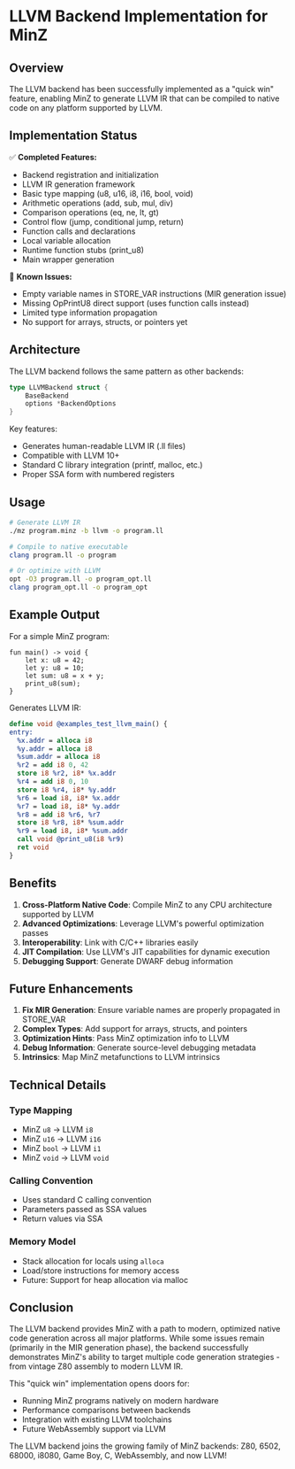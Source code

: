 # LLVM Backend Implementation for MinZ

## Overview

The LLVM backend has been successfully implemented as a "quick win" feature, enabling MinZ to generate LLVM IR that can be compiled to native code on any platform supported by LLVM.

## Implementation Status

✅ **Completed Features:**
- Backend registration and initialization
- LLVM IR generation framework
- Basic type mapping (u8, u16, i8, i16, bool, void)
- Arithmetic operations (add, sub, mul, div)
- Comparison operations (eq, ne, lt, gt)
- Control flow (jump, conditional jump, return)
- Function calls and declarations
- Local variable allocation
- Runtime function stubs (print_u8)
- Main wrapper generation

🚧 **Known Issues:**
- Empty variable names in STORE_VAR instructions (MIR generation issue)
- Missing OpPrintU8 direct support (uses function calls instead)
- Limited type information propagation
- No support for arrays, structs, or pointers yet

## Architecture

The LLVM backend follows the same pattern as other backends:

```go
type LLVMBackend struct {
    BaseBackend
    options *BackendOptions
}
```

Key features:
- Generates human-readable LLVM IR (.ll files)
- Compatible with LLVM 10+ 
- Standard C library integration (printf, malloc, etc.)
- Proper SSA form with numbered registers

## Usage

```bash
# Generate LLVM IR
./mz program.minz -b llvm -o program.ll

# Compile to native executable
clang program.ll -o program

# Or optimize with LLVM
opt -O3 program.ll -o program_opt.ll
clang program_opt.ll -o program_opt
```

## Example Output

For a simple MinZ program:
```minz
fun main() -> void {
    let x: u8 = 42;
    let y: u8 = 10;
    let sum: u8 = x + y;
    print_u8(sum);
}
```

Generates LLVM IR:
```llvm
define void @examples_test_llvm_main() {
entry:
  %x.addr = alloca i8
  %y.addr = alloca i8
  %sum.addr = alloca i8
  %r2 = add i8 0, 42
  store i8 %r2, i8* %x.addr
  %r4 = add i8 0, 10
  store i8 %r4, i8* %y.addr
  %r6 = load i8, i8* %x.addr
  %r7 = load i8, i8* %y.addr
  %r8 = add i8 %r6, %r7
  store i8 %r8, i8* %sum.addr
  %r9 = load i8, i8* %sum.addr
  call void @print_u8(i8 %r9)
  ret void
}
```

## Benefits

1. **Cross-Platform Native Code**: Compile MinZ to any CPU architecture supported by LLVM
2. **Advanced Optimizations**: Leverage LLVM's powerful optimization passes
3. **Interoperability**: Link with C/C++ libraries easily
4. **JIT Compilation**: Use LLVM's JIT capabilities for dynamic execution
5. **Debugging Support**: Generate DWARF debug information

## Future Enhancements

1. **Fix MIR Generation**: Ensure variable names are properly propagated in STORE_VAR
2. **Complex Types**: Add support for arrays, structs, and pointers
3. **Optimization Hints**: Pass MinZ optimization info to LLVM
4. **Debug Information**: Generate source-level debugging metadata
5. **Intrinsics**: Map MinZ metafunctions to LLVM intrinsics

## Technical Details

### Type Mapping
- MinZ `u8` → LLVM `i8`
- MinZ `u16` → LLVM `i16`
- MinZ `bool` → LLVM `i1`
- MinZ `void` → LLVM `void`

### Calling Convention
- Uses standard C calling convention
- Parameters passed as SSA values
- Return values via SSA

### Memory Model
- Stack allocation for locals using `alloca`
- Load/store instructions for memory access
- Future: Support for heap allocation via malloc

## Conclusion

The LLVM backend provides MinZ with a path to modern, optimized native code generation across all major platforms. While some issues remain (primarily in the MIR generation phase), the backend successfully demonstrates MinZ's ability to target multiple code generation strategies - from vintage Z80 assembly to modern LLVM IR.

This "quick win" implementation opens doors for:
- Running MinZ programs natively on modern hardware
- Performance comparisons between backends
- Integration with existing LLVM toolchains
- Future WebAssembly support via LLVM

The LLVM backend joins the growing family of MinZ backends: Z80, 6502, 68000, i8080, Game Boy, C, WebAssembly, and now LLVM!